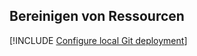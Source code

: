 ## <a name="clean-up-resources"></a>Bereinigen von Ressourcen

[!INCLUDE [Configure local Git deployment](clean-up-section-cli-no-h.md)]
